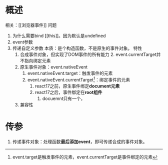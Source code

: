# 概述
相关：[[浏览器事件]] 
问题
1. 为什么需要bind [[this]]。因为默认是undefined
2. event参数
3. 传递自定义参数
本质：是个构造函数，不是原生的事件对象。
特性
	1. 合成事件对象，但实现了DOM事件的所有能力
		2. event.currentTarget并不指向绑定元素
	2. 原生事件对象：event.nativeEvent
		1. event.nativeEvent.target：触发事件的元素
		2. event.nativeEvent.currentTarget[^1]：绑定事件的元素
			1. react17之前，原生事件绑定**document元素** 
			2. react17之后，事件绑定在**root组件** 
				1. docuemnt只有一个，
	3. 兼容性
# 传参
1. 传递事件对象：处理函数**最后添加event**，即可传递合成的事件对象。


[^1]: event.target是触发事件的元素，event.currentTarget是事件绑定的元素